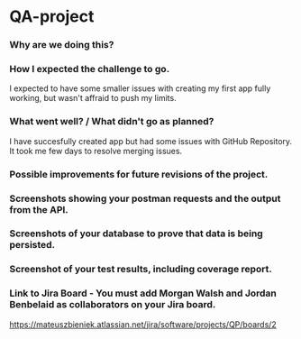 # QA-project

### Why are we doing this? 


### How I expected the challenge to go. 
I expected to have some smaller issues with creating my first app fully working, but wasn't affraid to push my limits.
### What went well? / What didn't go as planned? 
I have succesfully created app but had some issues with GitHub Repository. It took me few days to resolve merging issues.
### Possible improvements for future revisions of the project. 

### Screenshots showing your postman requests and the output from the API. 

### Screenshots of your database to prove that data is being persisted. 

### Screenshot of your test results, including coverage report. 

### Link to Jira Board - You must add Morgan Walsh and Jordan Benbelaid as collaborators on your Jira board. 
https://mateuszbieniek.atlassian.net/jira/software/projects/QP/boards/2
